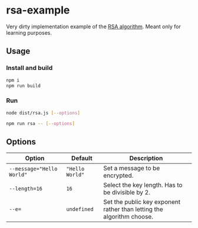 # rsa-example

Very dirty implementation example of the [RSA algorithm](<https://en.wikipedia.org/wiki/RSA_(cryptosystem)>). Meant only for learning purposes.

## Usage

### Install and build

```bash
npm i
npm run build
```

### Run

```bash
node dist/rsa.js [--options]
```

```bash
npm run rsa -- [--options]
```

## Options

| Option                    | Default         | Description                                                           |
| ------------------------- | --------------- | --------------------------------------------------------------------- |
| `--message="Hello World"` | `"Hello World"` | Set a message to be encrypted.                                        |
| `--length=16`             | `16`            | Select the key length. Has to be divisible by 2.                      |
| `--e=`                    | `undefined`     | Set the public key exponent rather than letting the algorithm choose. |
